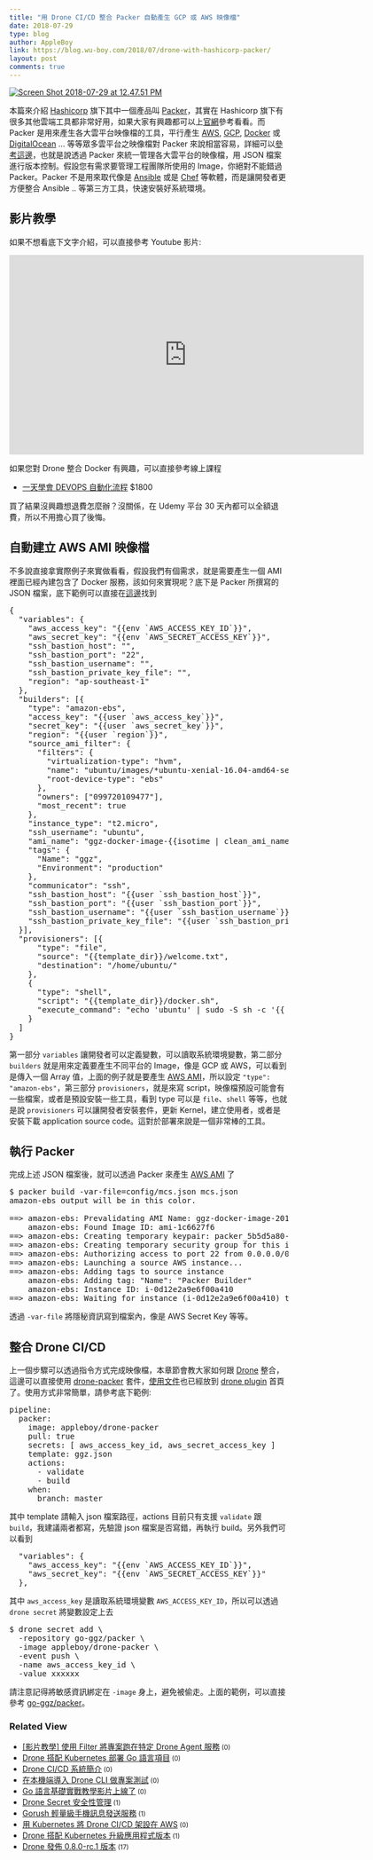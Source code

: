 ```yaml
---
title: "用 Drone CI/CD 整合 Packer 自動產生 GCP 或 AWS 映像檔"
date: 2018-07-29
type: blog
author: AppleBoy
link: https://blog.wu-boy.com/2018/07/drone-with-hashicorp-packer/
layout: post
comments: true
---
```


<a href="https://www.flickr.com/photos/appleboy/43657047222/in/dateposted-public/" title="Screen Shot 2018-07-29 at 12.47.51 PM"><img src="https://i1.wp.com/farm1.staticflickr.com/856/43657047222_387563a137_z.jpg?w=840&#038;ssl=1" alt="Screen Shot 2018-07-29 at 12.47.51 PM" data-recalc-dims="1" /></a>

本篇來介紹 <a href="https://www.hashicorp.com/">Hashicorp</a> 旗下其中一個產品叫 <a href="https://www.packer.io">Packer</a>，其實在 Hashicorp 旗下有很多其他雲端工具都非常好用，如果大家有興趣都可以上<a href="https://www.hashicorp.com/">官網</a>參考看看。而 Packer 是用來產生各大雲平台映像檔的工具，平行產生 <a href="https://aws.amazon.com/">AWS</a>, <a href="https://cloud.google.com/">GCP</a>, <a href="https://www.docker.com/">Docker</a> 或 <a href="https://www.digitalocean.com/">DigitalOcean</a> &#8230; 等等眾多雲平台之映像檔對 Packer 來說相當容易，詳細可以<a href="https://www.packer.io/docs/builders/index.html">參考這邊</a>，也就是說透過 Packer 來統一管理各大雲平台的映像檔，用 JSON 檔案進行版本控制。假設您有需求要管理工程團隊所使用的 Image，你絕對不能錯過 Packer。Packer 不是用來取代像是 <a href="https://www.ansible.com/">Ansible</a> 或是 <a href="https://www.chef.io/chef/">Chef</a> 等軟體，而是讓開發者更方便整合 Ansible .. 等第三方工具，快速安裝好系統環境。

<span id="more-7056"></span>

<h2>影片教學</h2>

如果不想看底下文字介紹，可以直接參考 Youtube 影片:

<iframe width="640" height="360" src="https://www.youtube.com/embed/oR3wbdYikIQ" frameborder="0" allow="autoplay; encrypted-media" allowfullscreen></iframe>

如果您對 Drone 整合 Docker 有興趣，可以直接參考線上課程

<ul>
<li><a href="https://www.udemy.com/devops-oneday/?couponCode=DRONE-DEVOPS">一天學會 DEVOPS 自動化流程</a> $1800</li>
</ul>

買了結果沒興趣想退費怎麼辦？沒關係，在 Udemy 平台 30 天內都可以全額退費，所以不用擔心買了後悔。

<h2>自動建立 AWS AMI 映像檔</h2>

不多說直接拿實際例子來實做看看，假設我們有個需求，就是需要產生一個 AMI 裡面已經內建包含了 Docker 服務，該如何來實現呢？底下是 Packer 所撰寫的 JSON 檔案，底下範例可以直接在<a href="https://github.com/go-ggz/packer/blob/0c171e6af8cc1a4602f8d0d74504c67029ce2205/ggz.json">這邊</a>找到

<pre class="brush: plain; title: ; notranslate">
{
  &quot;variables&quot;: {
    &quot;aws_access_key&quot;: &quot;{{env `AWS_ACCESS_KEY_ID`}}&quot;,
    &quot;aws_secret_key&quot;: &quot;{{env `AWS_SECRET_ACCESS_KEY`}}&quot;,
    &quot;ssh_bastion_host&quot;: &quot;&quot;,
    &quot;ssh_bastion_port&quot;: &quot;22&quot;,
    &quot;ssh_bastion_username&quot;: &quot;&quot;,
    &quot;ssh_bastion_private_key_file&quot;: &quot;&quot;,
    &quot;region&quot;: &quot;ap-southeast-1&quot;
  },
  &quot;builders&quot;: [{
    &quot;type&quot;: &quot;amazon-ebs&quot;,
    &quot;access_key&quot;: &quot;{{user `aws_access_key`}}&quot;,
    &quot;secret_key&quot;: &quot;{{user `aws_secret_key`}}&quot;,
    &quot;region&quot;: &quot;{{user `region`}}&quot;,
    &quot;source_ami_filter&quot;: {
      &quot;filters&quot;: {
        &quot;virtualization-type&quot;: &quot;hvm&quot;,
        &quot;name&quot;: &quot;ubuntu/images/*ubuntu-xenial-16.04-amd64-server-*&quot;,
        &quot;root-device-type&quot;: &quot;ebs&quot;
      },
      &quot;owners&quot;: [&quot;099720109477&quot;],
      &quot;most_recent&quot;: true
    },
    &quot;instance_type&quot;: &quot;t2.micro&quot;,
    &quot;ssh_username&quot;: &quot;ubuntu&quot;,
    &quot;ami_name&quot;: &quot;ggz-docker-image-{{isotime | clean_ami_name}}&quot;,
    &quot;tags&quot;: {
      &quot;Name&quot;: &quot;ggz&quot;,
      &quot;Environment&quot;: &quot;production&quot;
    },
    &quot;communicator&quot;: &quot;ssh&quot;,
    &quot;ssh_bastion_host&quot;: &quot;{{user `ssh_bastion_host`}}&quot;,
    &quot;ssh_bastion_port&quot;: &quot;{{user `ssh_bastion_port`}}&quot;,
    &quot;ssh_bastion_username&quot;: &quot;{{user `ssh_bastion_username`}}&quot;,
    &quot;ssh_bastion_private_key_file&quot;: &quot;{{user `ssh_bastion_private_key_file`}}&quot;
  }],
  &quot;provisioners&quot;: [{
      &quot;type&quot;: &quot;file&quot;,
      &quot;source&quot;: &quot;{{template_dir}}/welcome.txt&quot;,
      &quot;destination&quot;: &quot;/home/ubuntu/&quot;
    },
    {
      &quot;type&quot;: &quot;shell&quot;,
      &quot;script&quot;: &quot;{{template_dir}}/docker.sh&quot;,
      &quot;execute_command&quot;: &quot;echo &#039;ubuntu&#039; | sudo -S sh -c &#039;{{ .Vars }} {{ .Path }}&#039;&quot;
    }
  ]
}
</pre>

第一部分 <code>variables</code> 讓開發者可以定義變數，可以讀取系統環境變數，第二部分 <code>builders</code> 就是用來定義要產生不同平台的 Image，像是 GCP 或 AWS，可以看到是傳入一個 Array 值，上面的例子就是要產生 <a href="https://docs.aws.amazon.com/zh_cn/AWSEC2/latest/UserGuide/AMIs.html">AWS AMI</a>，所以設定 <code>"type": "amazon-ebs"</code>，第三部分 <code>provisioners</code>，就是來寫 script，映像檔預設可能會有一些檔案，或者是預設安裝一些工具，看到 type 可以是 <code>file</code>、<code>shell</code> 等等，也就是說 <code>provisioners</code> 可以讓開發者安裝套件，更新 Kernel，建立使用者，或者是安裝下載 application source code。這對於部署來說是一個非常棒的工具。

<h2>執行 Packer</h2>

完成上述 JSON 檔案後，就可以透過 Packer 來產生 <a href="https://docs.aws.amazon.com/zh_cn/AWSEC2/latest/UserGuide/AMIs.html">AWS AMI</a> 了

<pre class="brush: plain; title: ; notranslate">
$ packer build -var-file=config/mcs.json mcs.json
amazon-ebs output will be in this color.

==&gt; amazon-ebs: Prevalidating AMI Name: ggz-docker-image-2018-07-29T06-11-12Z
    amazon-ebs: Found Image ID: ami-1c6627f6
==&gt; amazon-ebs: Creating temporary keypair: packer_5b5d5a80-c1e2-e266-e0b8-bc7c6e63dba3
==&gt; amazon-ebs: Creating temporary security group for this instance: packer_5b5d5a82-5d1f-c702-18f4-992ac37e885a
==&gt; amazon-ebs: Authorizing access to port 22 from 0.0.0.0/0 in the temporary security group...
==&gt; amazon-ebs: Launching a source AWS instance...
==&gt; amazon-ebs: Adding tags to source instance
    amazon-ebs: Adding tag: &quot;Name&quot;: &quot;Packer Builder&quot;
    amazon-ebs: Instance ID: i-0d12e2a9e6f00a410
==&gt; amazon-ebs: Waiting for instance (i-0d12e2a9e6f00a410) to become ready...
</pre>

透過 <code>-var-file</code> 將隱秘資訊寫到檔案內，像是 AWS Secret Key 等等。

<h2>整合 Drone CI/CD</h2>

上一個步驟可以透過指令方式完成映像檔，本章節會教大家如何跟 <a href="https://drone.io">Drone</a> 整合，這邊可以直接使用 <a href="https://github.com/appleboy/drone-packer">drone-packer</a> 套件，<a href="http://plugins.drone.io/appleboy/drone-packer/">使用文件</a>也已經放到 <a href="http://plugins.drone.io/">drone plugin</a> 首頁了。使用方式非常簡單，請參考底下範例:

<pre class="brush: plain; title: ; notranslate">
pipeline:
  packer:
    image: appleboy/drone-packer
    pull: true
    secrets: [ aws_access_key_id, aws_secret_access_key ]
    template: ggz.json
    actions:
      - validate
      - build
    when:
      branch: master
</pre>

其中 template 請輸入 json 檔案路徑，actions 目前只有支援 <code>validate</code> 跟 <code>build</code>，我建議兩者都寫，先驗證 json 檔案是否寫錯，再執行 build。另外我們可以看到

<pre class="brush: plain; title: ; notranslate">
  &quot;variables&quot;: {
    &quot;aws_access_key&quot;: &quot;{{env `AWS_ACCESS_KEY_ID`}}&quot;,
    &quot;aws_secret_key&quot;: &quot;{{env `AWS_SECRET_ACCESS_KEY`}}&quot;
  },
</pre>

其中 <code>aws_access_key</code> 是讀取系統環境變數 <code>AWS_ACCESS_KEY_ID</code>，所以可以透過 <code>drone secret</code> 將變數設定上去

<pre class="brush: plain; title: ; notranslate">
$ drone secret add \
  -repository go-ggz/packer \
  -image appleboy/drone-packer \
  -event push \
  -name aws_access_key_id \
  -value xxxxxx
</pre>

請注意記得將敏感資訊綁定在 <code>-image</code> 身上，避免被偷走。上面的範例，可以直接參考 <a href="https://github.com/go-ggz/packer">go-ggz/packer</a>。
<div class="wp_rp_wrap  wp_rp_plain" ><div class="wp_rp_content"><h3 class="related_post_title">Related View</h3><ul class="related_post wp_rp"><li data-position="0" data-poid="in-7006" data-post-type="none" ><a href="https://blog.wu-boy.com/2018/04/how-to-use-filter-in-drone/" class="wp_rp_title">[影片教學] 使用 Filter 將專案跑在特定 Drone Agent 服務</a><small class="wp_rp_comments_count"> (0)</small><br /></li><li data-position="1" data-poid="in-7029" data-post-type="none" ><a href="https://blog.wu-boy.com/2018/06/drone-kubernetes-with-golang/" class="wp_rp_title">Drone 搭配 Kubernetes 部署 Go 語言項目</a><small class="wp_rp_comments_count"> (0)</small><br /></li><li data-position="2" data-poid="in-6945" data-post-type="none" ><a href="https://blog.wu-boy.com/2018/01/introduction-to-drone-cicd/" class="wp_rp_title">Drone CI/CD 系統簡介</a><small class="wp_rp_comments_count"> (0)</small><br /></li><li data-position="3" data-poid="in-6925" data-post-type="none" ><a href="https://blog.wu-boy.com/2017/12/drone-cli-local-testing/" class="wp_rp_title">在本機端導入 Drone CLI 做專案測試</a><small class="wp_rp_comments_count"> (0)</small><br /></li><li data-position="4" data-poid="in-6992" data-post-type="none" ><a href="https://blog.wu-boy.com/2018/03/golang-introduction-video/" class="wp_rp_title">Go 語言基礎實戰教學影片上線了</a><small class="wp_rp_comments_count"> (0)</small><br /></li><li data-position="5" data-poid="in-6904" data-post-type="none" ><a href="https://blog.wu-boy.com/2017/11/drone-secret-security/" class="wp_rp_title">Drone Secret 安全性管理</a><small class="wp_rp_comments_count"> (1)</small><br /></li><li data-position="6" data-poid="in-6869" data-post-type="none" ><a href="https://blog.wu-boy.com/2017/11/gorush-a-push-notification-server-written-in-go/" class="wp_rp_title">Gorush 輕量級手機訊息發送服務</a><small class="wp_rp_comments_count"> (1)</small><br /></li><li data-position="7" data-poid="in-6825" data-post-type="none" ><a href="https://blog.wu-boy.com/2017/09/drone-on-kubernetes-on-aws/" class="wp_rp_title">用 Kubernetes 將 Drone CI/CD 架設在 AWS</a><small class="wp_rp_comments_count"> (0)</small><br /></li><li data-position="8" data-poid="in-6846" data-post-type="none" ><a href="https://blog.wu-boy.com/2017/10/upgrade-kubernetes-container-using-drone/" class="wp_rp_title">Drone 搭配 Kubernetes 升級應用程式版本</a><small class="wp_rp_comments_count"> (1)</small><br /></li><li data-position="9" data-poid="in-6782" data-post-type="none" ><a href="https://blog.wu-boy.com/2017/07/drone-release-0-8-0-rc-1/" class="wp_rp_title">Drone 發佈 0.8.0-rc.1 版本</a><small class="wp_rp_comments_count"> (17)</small><br /></li></ul></div></div>